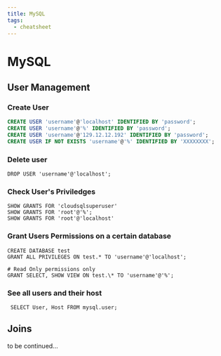 ```yaml
---
title: MySQL
tags:
  - cheatsheet
---
```


# MySQL

## User Management

### Create User

```sql
CREATE USER 'username'@'localhost' IDENTIFIED BY 'password';
CREATE USER 'username'@'%' IDENTIFIED BY 'password';
CREATE USER 'username'@'129.12.12.192' IDENTIFIED BY 'password';
CREATE USER IF NOT EXISTS 'username'@'%' IDENTIFIED BY 'XXXXXXXX';
```

### Delete user

`DROP USER 'username'@'localhost';`

### Check User's Priviledges

```
SHOW GRANTS FOR 'cloudsqlsuperuser'
SHOW GRANTS FOR 'root'@'%';
SHOW GRANTS FOR 'root'@'localhost'
```

### Grant Users Permissions on a certain database

```
CREATE DATABASE test
GRANT ALL PRIVILEGES ON test.* TO 'username'@'localhost';

# Read Only permissions only
GRANT SELECT, SHOW VIEW ON test.\* TO 'username'@'%';
```

### See all users and their host

` SELECT User, Host FROM mysql.user;`

## Joins

to be continued...
